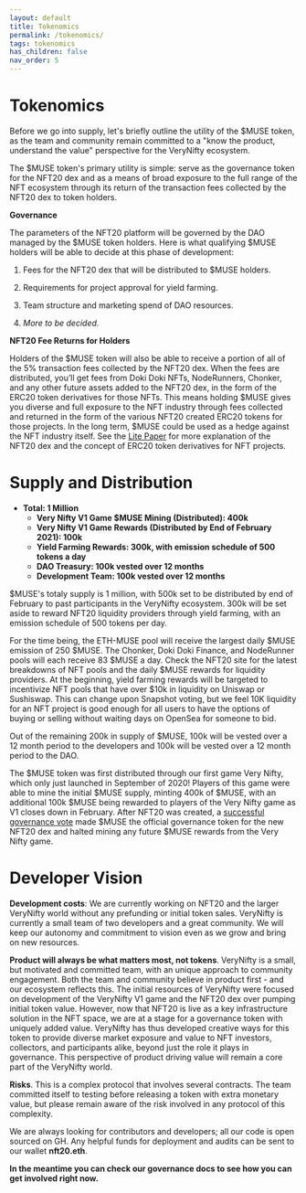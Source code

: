```yaml
---
layout: default
title: Tokenomics
permalink: /tokenomics/
tags: tokenomics
has_children: false
nav_order: 5
---
```


# Tokenomics

Before we go into supply, let's briefly outline the utility of the $MUSE token, as the team and community remain committed to a "know the product, understand the value" perspective for the VeryNifty ecosystem.

The $MUSE token's primary utility is simple: serve as the governance token for the NFT20 dex and as a means of broad exposure to the full range of the NFT ecosystem through its return of the transaction fees collected by the NFT20 dex to token holders. 

**Governance**

The parameters of the NFT20 platform will be governed by the DAO managed by the $MUSE token holders. Here is what qualifying $MUSE holders will be able to decide at this phase of development:

1. Fees for the NFT20 dex that will be distributed to $MUSE holders.

2. Requirements for project approval for yield farming.

3. Team structure and marketing spend of DAO resources.

4. *More to be decided.*

**NFT20 Fee Returns for Holders**

Holders of the $MUSE token will also be able to receive a portion of all of the 5% transaction fees collected by the NFT20 dex. When the fees are distributed, you’ll get fees from Doki Doki NFTs, NodeRunners, Chonker, and any other future assets added to the NFT20 dex, in the form of the ERC20 token derivatives for those NFTs. This means holding $MUSE gives you diverse and full exposure to the NFT industry through fees collected and returned in the form of the various NFT20 created ERC20 tokens for those projects. In the long term, $MUSE could be used as a hedge against the NFT industry itself. See the [Lite Paper](https://docs.nft20.io/lite-paper/) for more explanation of the NFT20 dex and the concept of ERC20 token derivatives for NFT projects. 

# Supply and Distribution

* **Total: 1 Million**
  * **Very Nifty V1 Game $MUSE Mining (Distributed): 400k**
  * **Very Nifty V1 Game Rewards (Distributed by End of February 2021): 100k**
  * **Yield Farming Rewards: 300k, with emission schedule of 500 tokens a day**
  * **DAO Treasury: 100k vested over 12 months**
  * **Development Team: 100k vested over 12 months**
 
$MUSE's totaly supply is 1 million, with 500k set to be distributed by end of February to past participants in the VeryNifty ecosystem. 300k will be set aside to reward NFT20 liquidity providers through yield farming, with an emission schedule of 500 tokens per day. 

For the time being, the ETH-MUSE pool will receive the largest daily $MUSE emission of 250 $MUSE. The Chonker, Doki Doki Finance, and NodeRunner pools will each receive 83 $MUSE a day. Check the NFT20 site for the latest breakdowns of NFT pools and the daily $MUSE rewards for liquidity providers. At the beginning, yield farming rewards will be targeted to incentivize NFT pools that have over $10k in liquidity on Uniswap or Sushiswap. This can change upon Snapshot voting, but we feel 10K liquidity for an NFT project is good enough for all users to have the options of buying or selling without waiting days on OpenSea for someone to bid.

Out of the remaining 200k in supply of $MUSE, 100k will be vested over a 12 month period to the developers and 100k will be vested over a 12 month period to the DAO.

The $MUSE token was first distributed through our first game Very Nifty, which only just launched in September of 2020! Players of this game were able to mine the initial $MUSE supply, minting 400k of $MUSE, with an additional 100k $MUSE being rewarded to players of the Very Nifty game as V1 closes down in February. After NFT20 was created, a [successful governance vote](https://snapshot.page/#/nft20.eth/proposal/QmNxjAdTqxCVhJpZ9vRfz7ry215m2JYKb9K59ohm4AgDZU) made $MUSE the official governance token for the new NFT20 dex and halted mining any future $MUSE rewards from the Very Nifty game.

# Developer Vision

**Development costs**: We are currently working on NFT20 and the larger VeryNifty world without any prefunding or initial token sales. VeryNifty is currently a small team of two developers and a great community. We will keep our autonomy and commitment to vision even as we grow and bring on new resources. 

**Product will always be what matters most, not tokens**. VeryNifty is a small, but motivated and committed team, with an unique approach to community engagement. Both the team and community believe in product first - and our ecosystem reflects this. The initial resources of VeryNifty were focused on development of the VeryNifty V1 game and the NFT20 dex over pumping initial token value. However, now that NFT20 is live as a key infrastructure solution in the NFT space, we are at a stage for a governance token with uniquely added value. VeryNifty has thus developed creative ways for this token to provide diverse market exposure and value to NFT investors, collectors, and participants alike, beyond just the role it plays in governance. This perspective of product driving value will remain a core part of the VeryNifty world. 

**Risks**. This is a complex protocol that involves several contracts. The team committed itself to testing before releasing a token with extra monetary value, but please remain aware of the risk involved in any protocol of this complexity. 

We are always looking for contributors and developers; all our code is open sourced on GH. Any helpful funds for deployment and audits can be sent to our wallet **nft20.eth**.

**In the meantime you can check our governance docs to see how you can get involved right now.**
